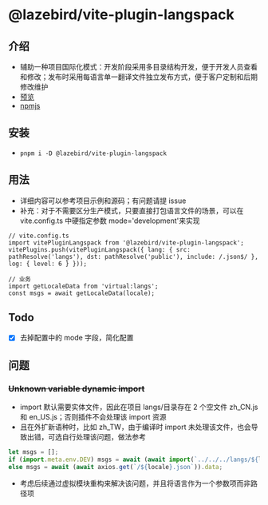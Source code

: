 # @lazebird/vite-plugin-langspack

## 介绍

- 辅助一种项目国际化模式：开发阶段采用多目录结构开发，便于开发人员查看和修改；发布时采用每语言单一翻译文件独立发布方式，便于客户定制和后期修改维护
- <a href="https://lazebird.github.io/vite-plugin-langspack/" target="_blank">预览</a>
- <a href="https://www.npmjs.com/package/@lazebird/vite-plugin-langspack" target="_blank">npmjs</a>

## 安装

- `pnpm i -D @lazebird/vite-plugin-langspack`

## 用法

- 详细内容可以参考项目示例和源码；有问题请提 issue
- 补充：对于不需要区分生产模式，只要直接打包语言文件的场景，可以在 vite.config.ts 中硬指定参数 mode='development'来实现

```
// vite.config.ts
import vitePluginLangspack from '@lazebird/vite-plugin-langspack';
vitePlugins.push(vitePluginLangspack({ lang: { src: pathResolve('langs'), dst: pathResolve('public'), include: /.json$/ }, log: { level: 6 } }));

// 业务
import getLocaleData from 'virtual:langs';
const msgs = await getLocaleData(locale);
```

## Todo

- [x] 去掉配置中的 mode 字段，简化配置

## 问题

### ~~Unknown variable dynamic import~~

- import 默认需要实体文件，因此在项目 langs/目录存在 2 个空文件 zh_CN.js 和 en_US.js；否则插件不会处理该 import 资源
- 且在外扩新语种时，比如 zh_TW，由于编译时 import 未处理该文件，也会导致出错，可选自行处理该问题，做法参考

```js
let msgs = [];
if (import.meta.env.DEV) msgs = await (await import(`../../../langs/${locale}.js`))?.default;
else msgs = await (await axios.get(`/${locale}.json`)).data;
```

- 考虑后续通过虚拟模块重构来解决该问题，并且将语言作为一个参数项而非路径项
